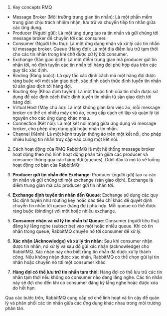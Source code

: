 1. Key concepts RMQ
- Message Broker (Môi trường trung gian tin nhắn): Là một phần mềm trung gian chịu trách nhiệm nhận, lưu trữ và chuyển tiếp tin nhắn giữa các ứng dụng.
- Producer (Người gửi): Là một ứng dụng tạo ra tin nhắn và gửi chúng tới message broker để chuyển tới các consumer.
- Consumer (Người tiêu thụ): Là một ứng dụng nhận và xử lý các tin nhắn từ message broker.
Queue (Hàng đợi): Là một địa điểm lưu trữ tạm thời cho các tin nhắn trong khi chờ được xử lý bởi consumer.
- Exchange (Sàn giao dịch): Là một điểm trung gian mà producer gửi tin nhắn tới, nó định tuyến các tin nhắn tới hàng đợi phù hợp dựa trên các quy tắc xác định.
- Binding (Ràng buộc): Là quy tắc xác định cách mà một hàng đợi được ràng buộc với một sàn giao dịch, xác định cách thức định tuyến tin nhắn từ sàn giao dịch tới hàng đợi.
- Routing Key (Khóa định tuyến): Là một thuộc tính của tin nhắn được sử dụng để xác định cách thức định tuyến tin nhắn từ sàn giao dịch tới hàng đợi.
- Virtual Host (Máy chủ ảo): Là một không gian làm việc ảo, mỗi message broker có thể có nhiều máy chủ ảo, cung cấp cách cô lập và quản lý tài nguyên cho các ứng dụng khác nhau.
- Connection (Kết nối): Là một kết nối mạng giữa ứng dụng và message broker, cho phép ứng dụng gửi hoặc nhận tin nhắn.
- Channel (Kênh): Là một kênh truyền thông ảo trên một kết nối, cho phép nhiều luồng tin nhắn truy cập vào cùng một kết nối.

2. Cách hoạt động của RMQ
RabbitMQ là một hệ thống message broker hoạt động theo mô hình hoạt động phân tán giữa các producer và consumer thông qua các hàng đợi (queues). Dưới đây là mô tả về luồng hoạt động cơ bản của RabbitMQ:

1. **Producer gửi tin nhắn đến Exchange**:
   Producer (người gửi) tạo ra các tin nhắn và gửi chúng tới một exchange (sàn giao dịch). Exchange là điểm trung gian mà các producer gửi tin nhắn tới.

2. **Exchange định tuyến tin nhắn đến Queue**:
   Exchange sử dụng các quy tắc định tuyến như routing key hoặc các tiêu chí khác để quyết định chuyển tin nhắn tới queue (hàng đợi) phù hợp. Mỗi queue có thể được ràng buộc (binding) với một hoặc nhiều exchange.

3. **Consumer nhận và xử lý tin nhắn từ Queue**:
   Consumer (người tiêu thụ) đăng ký lắng nghe (subscribe) vào một hoặc nhiều queue. Khi có tin nhắn trong queue, RabbitMQ chuyển nó tới consumer để xử lý.

4. **Xác nhận (Acknowledge) và xử lý tin nhắn**:
   Sau khi consumer nhận được tin nhắn, nó xử lý và sau đó gửi xác nhận (acknowledge) cho RabbitMQ. Xác nhận này cho biết rằng tin nhắn đã được xử lý thành công. Nếu không nhận được xác nhận, RabbitMQ có thể chọn gửi lại tin nhắn hoặc chuyển nó tới một consumer khác.

5. **Hàng đợi có thể lưu trữ tin nhắn tạm thời**:
   Hàng đợi có thể lưu trữ các tin nhắn tạm thời nếu không có consumer nào đang lắng nghe. Các tin nhắn này sẽ đợi cho đến khi có consumer đăng ký lắng nghe hoặc được xóa do hết hạn.

Qua các bước trên, RabbitMQ cung cấp cơ chế linh hoạt và tin cậy để quản lý và phân phối các tin nhắn giữa các ứng dụng khác nhau trong môi trường phân tán.